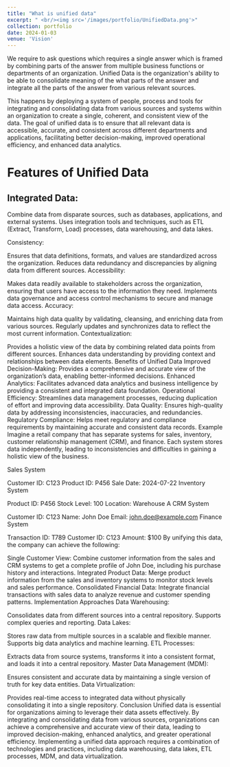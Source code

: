 ```yaml
---
title: "What is unified data"
excerpt: " <br/><img src='/images/portfolio/UnifiedData.png'>"
collection: portfolio
date: 2024-01-03
venue: 'Vision'
---
```


We require to ask questions which requires a single answer which is framed by combining parts of the answer from multiple business functions or departments of an organization. Unified Data is the organization's ability to be able to consolidate meaning of the what parts of the answer and integrate all the parts of the answer from various relevant sources. 

This happens by deploying a system of people, process and tools for integrating and consolidating data from various sources and systems within an organization to create a single, coherent, and consistent view of the data. The goal of unified data is to ensure that all relevant data is accessible, accurate, and consistent across different departments and applications, facilitating better decision-making, improved operational efficiency, and enhanced data analytics.

# Features of Unified Data

## Integrated Data:

Combine data from disparate sources, such as databases, applications, and external systems.
Uses integration tools and techniques, such as ETL (Extract, Transform, Load) processes, data warehousing, and data lakes.

Consistency:

Ensures that data definitions, formats, and values are standardized across the organization.
Reduces data redundancy and discrepancies by aligning data from different sources.
Accessibility:

Makes data readily available to stakeholders across the organization, ensuring that users have access to the information they need.
Implements data governance and access control mechanisms to secure and manage data access.
Accuracy:

Maintains high data quality by validating, cleansing, and enriching data from various sources.
Regularly updates and synchronizes data to reflect the most current information.
Contextualization:

Provides a holistic view of the data by combining related data points from different sources.
Enhances data understanding by providing context and relationships between data elements.
Benefits of Unified Data
Improved Decision-Making: Provides a comprehensive and accurate view of the organization’s data, enabling better-informed decisions.
Enhanced Analytics: Facilitates advanced data analytics and business intelligence by providing a consistent and integrated data foundation.
Operational Efficiency: Streamlines data management processes, reducing duplication of effort and improving data accessibility.
Data Quality: Ensures high-quality data by addressing inconsistencies, inaccuracies, and redundancies.
Regulatory Compliance: Helps meet regulatory and compliance requirements by maintaining accurate and consistent data records.
Example
Imagine a retail company that has separate systems for sales, inventory, customer relationship management (CRM), and finance. Each system stores data independently, leading to inconsistencies and difficulties in gaining a holistic view of the business.

Sales System

Customer ID: C123
Product ID: P456
Sale Date: 2024-07-22
Inventory System

Product ID: P456
Stock Level: 100
Location: Warehouse A
CRM System

Customer ID: C123
Name: John Doe
Email: john.doe@example.com
Finance System

Transaction ID: T789
Customer ID: C123
Amount: $100
By unifying this data, the company can achieve the following:

Single Customer View: Combine customer information from the sales and CRM systems to get a complete profile of John Doe, including his purchase history and interactions.
Integrated Product Data: Merge product information from the sales and inventory systems to monitor stock levels and sales performance.
Consolidated Financial Data: Integrate financial transactions with sales data to analyze revenue and customer spending patterns.
Implementation Approaches
Data Warehousing:

Consolidates data from different sources into a central repository.
Supports complex queries and reporting.
Data Lakes:

Stores raw data from multiple sources in a scalable and flexible manner.
Supports big data analytics and machine learning.
ETL Processes:

Extracts data from source systems, transforms it into a consistent format, and loads it into a central repository.
Master Data Management (MDM):

Ensures consistent and accurate data by maintaining a single version of truth for key data entities.
Data Virtualization:

Provides real-time access to integrated data without physically consolidating it into a single repository.
Conclusion
Unified data is essential for organizations aiming to leverage their data assets effectively. By integrating and consolidating data from various sources, organizations can achieve a comprehensive and accurate view of their data, leading to improved decision-making, enhanced analytics, and greater operational efficiency. Implementing a unified data approach requires a combination of technologies and practices, including data warehousing, data lakes, ETL processes, MDM, and data virtualization.
